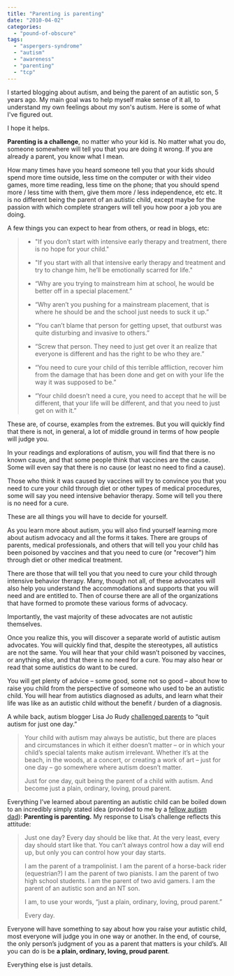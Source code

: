 ```yaml
---
title: "Parenting is parenting"
date: "2010-04-02"
categories: 
  - "pound-of-obscure"
tags: 
  - "aspergers-syndrome"
  - "autism"
  - "awareness"
  - "parenting"
  - "tcp"
---
```


I started blogging about autism, and being the parent of an autistic son, 5 years ago. My main goal was to help myself make sense of it all, to understand my own feelings about my son's autism. Here is some of what I've figured out.

I hope it helps.

**Parenting is a challenge**, no matter who your kid is. No matter what you do, someone somewhere will tell you that you are doing it wrong. If you are already a parent, you know what I mean.

How many times have you heard someone tell you that your kids should spend more time outside, less time on the computer or with their video games, more time reading, less time on the phone; that you should spend more / less time with them, give them more / less independence, etc etc. It is no different being the parent of an autistic child, except maybe for the passion with which complete strangers will tell you how poor a job you are doing.

A few things you can expect to hear from others, or read in blogs, etc:

> - "If you don’t start with intensive early therapy and treatment, there is no hope for your child."
> - "If you start with all that intensive early therapy and treatment and try to change him, he’ll be emotionally scarred for life."
> 
> - “Why are you trying to mainstream him at school, he would be better off in a special placement.”
> - “Why aren’t you pushing for a mainstream placement, that is where he should be and the school just needs to suck it up.”
> 
> - “You can’t blame that person for getting upset, that outburst was quite disturbing and invasive to others.”
> - “Screw that person. They need to just get over it an realize that everyone is different and has the right to be who they are.”
> 
> - “You need to cure your child of this terrible affliction, recover him from the damage that has been done and get on with your life the way it was supposed to be.”
> - “Your child doesn’t need a cure, you need to accept that he will be different, that your life will be different, and that you need to just get on with it.”

These are, of course, examples from the extremes. But you will quickly find that there is not, in general, a lot of middle ground in terms of how people will judge you.

In your readings and explorations of autism, you will find that there is no known cause, and that some people think that vaccines are the cause. Some will even say that there is no cause (or least no need to find a cause).

Those who think it was caused by vaccines will try to convince you that you need to cure your child through diet or other types of medical procedures, some will say you need intensive behavior therapy. Some will tell you there is no need for a cure.

These are all things you will have to decide for yourself.

As you learn more about autism, you will also find yourself learning more about autism advocacy and all the forms it takes. There are groups of parents, medical professionals, and others that will tell you your child has been poisoned by vaccines and that you need to cure (or "recover") him through diet or other medical treatment.

There are those that will tell you that you need to cure your child through intensive behavior therapy. Many, though not all, of these advocates will also help you understand the accommodations and supports that you will need and are entitled to. Then of course there are all of the organizations that have formed to promote these various forms of advocacy.

Importantly, the vast majority of these advocates are not autistic themselves.

Once you realize this, you will discover a separate world of autistic autism advocates. You will quickly find that, despite the stereotypes, all autistics are not the same. You will hear that your child wasn’t poisoned by vaccines, or anything else, and that there is no need for a cure. You may also hear or read that some autistics do want to be cured.

You will get plenty of advice – some good, some not so good – about how to raise you child from the perspective of someone who used to be an autistic child. You will hear from autistics diagnosed as adults, and learn what their life was like as an autistic child without the benefit / burden of a diagnosis.

A while back, autism blogger Lisa Jo Rudy [challenged parents](http://autism.about.com/b/2008/05/25/a-challenge-to-parents-try-quitting-autism-for-just-one-day.htm#gB3) to “quit autism for just one day.”

> Your child with autism may always be autistic, but there are places and circumstances in which it either doesn’t matter – or in which your child’s special talents make autism irrelevant. Whether it’s at the beach, in the woods, at a concert, or creating a work of art – just for one day – go somewhere where autism doesn’t matter.
> 
> Just for one day, quit being the parent of a child with autism. And become just a plain, ordinary, loving, proud parent.

Everything I’ve learned about parenting an autistic child can be boiled down to an incredibly simply stated idea (provided to me by a [fellow autism dad](http://injectingsense.blogspot.com/)): **Parenting is parenting.** My response to Lisa’s challenge reflects this attitude:

> Just one day? Every day should be like that. At the very least, every day should start like that. You can’t always control how a day will end up, but only you can control how your day starts.
> 
> I am the parent of a trampolinist. I am the parent of a horse-back rider (equestrian?) I am the parent of two pianists. I am the parent of two high school students. I am the parent of two avid gamers. I am the parent of an autistic son and an NT son.
> 
> I am, to use your words, “just a plain, ordinary, loving, proud parent.”
> 
> Every day.

Everyone will have something to say about how you raise your autistic child, most everyone will judge you in one way or another. In the end, of course, the only person’s judgment of you as a parent that matters is your child’s. All you can do is be **a plain, ordinary, loving, proud parent**.

Everything else is just details.
